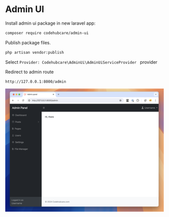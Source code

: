 # Admin UI

Install admin ui package in new laravel app:

```bash
composer require codehubcare/admin-ui
```

Publish package files.

```bash
php artisan vendor:publish
```

Select `Provider: Codehubcare\AdminUi\AdminUiServiceProvider ` provider

Redirect to admin route

```bash
http://127.0.0.1:8000/admin
```

<img src="admin-ui-screenshot.png"/>
